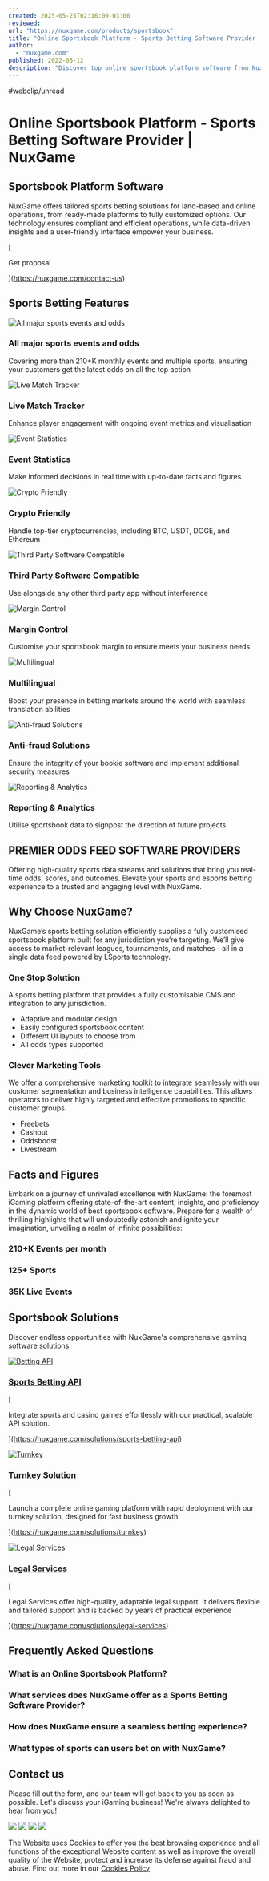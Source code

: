 ```yaml
---
created: 2025-05-25T02:16:00-03:00
reviewed:
url: "https://nuxgame.com/products/sportsbook"
title: "Online Sportsbook Platform - Sports Betting Software Provider | NuxGame"
author:
  - "nuxgame.com"
published: 2022-05-12
description: "Discover top online sportsbook platform software from NuxGame. Our sportsbook solution is designed for seamless online betting. Customize your sports betting platform to meet your needs!"
---
```


#webclip/unread

# Online Sportsbook Platform - Sports Betting Software Provider | NuxGame

## Sportsbook Platform Software

NuxGame offers tailored sports betting solutions for land-based and online operations, from ready-made platforms to fully customized options. Our technology ensures compliant and efficient operations, while data-driven insights and a user-friendly interface empower your business.

[

Get proposal

](https://nuxgame.com/contact-us)

## Sports Betting Features

![All major sports events and odds](https://nuxgame.com/glide/@public/products/products_icons/Sports%20icon/All%20major%20sports%20events%20and%20odds.webp)

### All major sports events and odds

Covering more than 210+K monthly events and multiple sports, ensuring your customers get the latest odds on all the top action

![Live Match Tracker](https://nuxgame.com/glide/@public/products/products_icons/Sports%20icon/Live%20Match%20Tracker.webp)

### Live Match Tracker

Enhance player engagement with ongoing event metrics and visualisation

![Event Statistics](https://nuxgame.com/glide/@public/products/products_icons/Sports%20icon/Event%20Statistics.webp)

### Event Statistics

Make informed decisions in real time with up-to-date facts and figures

![Crypto Friendly](https://nuxgame.com/glide/@public/products/products_icons/Sports%20icon/Crypto%20Friendly.webp)

### Crypto Friendly

Handle top-tier cryptocurrencies, including BTC, USDT, DOGE, and Ethereum

![Third Party Software Compatible](https://nuxgame.com/glide/@public/products/products_icons/Sports%20icon/Third%20Party%20Software%20Compatible.webp)

### Third Party Software Compatible

Use alongside any other third party app without interference

![Margin Control](https://nuxgame.com/glide/@public/products/products_icons/Sports%20icon/Margin%20Control.webp)

### Margin Control

Customise your sportsbook margin to ensure meets your business needs

![Multilingual](https://nuxgame.com/glide/@public/products/products_icons/Sports%20icon/Multilingual.webp)

### Multilingual

Boost your presence in betting markets around the world with seamless translation abilities

![Anti-fraud Solutions](https://nuxgame.com/glide/@public/products/products_icons/Sports%20icon/Anti-fraud%20Solutions.webp)

### Anti-fraud Solutions

Ensure the integrity of your bookie software and implement additional security measures

![Reporting & Analytics](https://nuxgame.com/glide/@public/products/products_icons/Sports%20icon/Reporting%20&%20Analytics.webp)

### Reporting & Analytics

Utilise sportsbook data to signpost the direction of future projects

## PREMIER ODDS FEED SOFTWARE PROVIDERS

Offering high-quality sports data streams and solutions that bring you real-time odds, scores, and outcomes. Elevate your sports and esports betting experience to a trusted and engaging level with NuxGame.

## Why Choose NuxGame?

NuxGame’s sports betting solution efficiently supplies a fully customised sportsbook platform built for any jurisdiction you’re targeting. We’ll give access to market-relevant leagues, tournaments, and matches - all in a single data feed powered by LSports technology.

### One Stop Solution

A sports betting platform that provides a fully customisable CMS and integration to any jurisdiction.

- Adaptive and modular design
- Easily configured sportsbook content
- Different UI layouts to choose from
- All odds types supported

### Clever Marketing Tools

We offer a comprehensive marketing toolkit to integrate seamlessly with our customer segmentation and business intelligence capabilities. This allows operators to deliver highly targeted and effective promotions to specific customer groups.

- Freebets
- Cashout
- Oddsboost
- Livestream

## Facts and Figures

Embark on a journey of unrivaled excellence with NuxGame: the foremost iGaming platform offering state-of-the-art content, insights, and proficiency in the dynamic world of best sportsbook software. Prepare for a wealth of thrilling highlights that will undoubtedly astonish and ignite your imagination, unveiling a realm of infinite possibilities:

### 210+K Events per month

### 125+ Sports

### 35K Live Events

## Sportsbook Solutions

Discover endless opportunities with NuxGame's comprehensive gaming software solutions

[![Betting API](https://nuxgame.com/glide/@public/solutions/New_Design/turnkey_icon.png)](https://nuxgame.com/solutions/sports-betting-api)

### [Sports Betting API](https://nuxgame.com/solutions/sports-betting-api)

[

Integrate sports and casino games effortlessly with our practical, scalable API solution.

](https://nuxgame.com/solutions/sports-betting-api)

[![Turnkey](https://nuxgame.com/glide/@public/products/New_Design/New_icons_products_solutions/Turnkey_(1).webp)](https://nuxgame.com/solutions/turnkey)

### [Turnkey Solution](https://nuxgame.com/solutions/turnkey)

[

Launch a complete online gaming platform with rapid deployment with our turnkey solution, designed for fast business growth.

](https://nuxgame.com/solutions/turnkey)

[![Legal Services](https://nuxgame.com/glide/@public/products/New_Design/New_icons_products_solutions/Legal_Services_(2).webp)](https://nuxgame.com/solutions/legal-services)

### [Legal Services](https://nuxgame.com/solutions/legal-services)

[

Legal Services offer high-quality, adaptable legal support. It delivers flexible and tailored support and is backed by years of practical experience

](https://nuxgame.com/solutions/legal-services)

## Frequently Asked Questions

### What is an Online Sportsbook Platform?

### What services does NuxGame offer as a Sports Betting Software Provider?

### How does NuxGame ensure a seamless betting experience?

### What types of sports can users bet on with NuxGame?

## Contact us

Please fill out the form, and our team will get back to you as soon as possible. Let's discuss your iGaming business! We're always delighted to hear from you!

![](https://nuxgame.com/img/dropdown.webp) ![](https://nuxgame.com/img/mobMenu.webp) ![](https://nuxgame.com/img/overlayBg.webp) ![](https://nuxgame.com/img/formBg.webp)

The Website uses Cookies to offer you the best browsing experience and all functions of the exceptional Website content as well as improve the overall quality of the Website, protect and increase its defense against fraud and abuse. Find out more in our [Cookies Policy](https://nuxgame.com/cookie-policy)